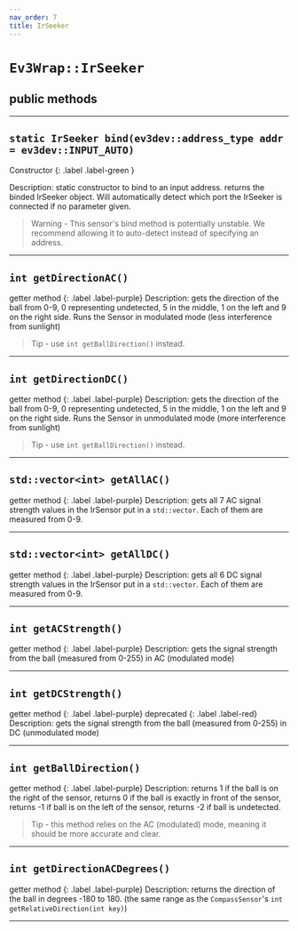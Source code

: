 ```yaml
---
nav_order: 7
title: IrSeeker
---
```


# `Ev3Wrap::IrSeeker`
## public methods

---

## `static IrSeeker bind(ev3dev::address_type addr = ev3dev::INPUT_AUTO)`
Constructor 
{: .label .label-green }

Description: static constructor to bind to an input address.
returns the binded IrSeeker object. Will automatically detect which port the IrSeeker is connected if no parameter given.
>   Warning - This sensor's bind method is potentially unstable. We recommend allowing it to auto-detect instead of specifying an address.

---

## `int getDirectionAC()`
getter method
{: .label .label-purple}
Description: gets the direction of the ball from 0-9, 0 representing undetected, 5 in the middle, 1 on the left and 9 on the right side. Runs the Sensor in modulated mode (less interference from sunlight)
>   Tip - use `int getBallDirection()` instead.

---

## `int getDirectionDC()`
getter method
{: .label .label-purple}
Description: gets the direction of the ball from 0-9, 0 representing undetected, 5 in the middle, 1 on the left and 9 on the right side. Runs the Sensor in unmodulated mode (more interference from sunlight)
>   Tip - use `int getBallDirection()` instead.

---

## `std::vector<int> getAllAC()`
getter method
{: .label .label-purple}
Description: gets all 7 AC signal strength values in the IrSensor put in a `std::vector`. Each of them are measured from 0-9.

---

## `std::vector<int> getAllDC()`
getter method
{: .label .label-purple}
Description: gets all 6 DC signal strength values in the IrSensor put in a `std::vector`. Each of them are measured from 0-9.

---

## `int getACStrength()`
getter method
{: .label .label-purple}
Description: gets the signal strength from the ball (measured from 0-255) in AC (modulated mode)

---

## `int getDCStrength()`
getter method
{: .label .label-purple}
deprecated
{: .label .label-red}
Description: gets the signal strength from the ball (measured from 0-255) in DC (unmodulated mode)

---

## `int getBallDirection()`
getter method
{: .label .label-purple}
Description: returns 1 if the ball is on the right of the sensor, returns 0 if the ball is exactly in front of the sensor, returns -1 if ball is on the left of the sensor, returns -2 if ball is undetected.
>   Tip - this method relies on the AC (modulated) mode, meaning it should be more accurate and clear.

---

## `int getDirectionACDegrees()`
getter method
{: .label .label-purple}
Description: returns the direction of the ball in degrees -180 to 180. (the same range as the `CompassSensor`'s `int getRelativeDirection(int key)`)

---